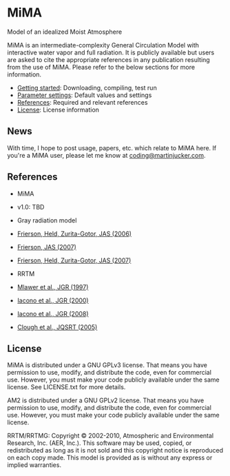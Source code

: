 # MiMA
Model of an idealized Moist Atmosphere

MiMA is an intermediate-complexity General Circulation Model with interactive water vapor and full radiation. It is publicly available but users are asked to cite the appropriate references in any publication resulting from the use of MiMA. Please refer to the below sections for more information.

* [Getting started](GettingStarted.md): Downloading, compiling, test run
* [Parameter settings](Parameters.md): Default values and settings
* [References](#references): Required and relevant references
* [License](#license): License information


## News
With time, I hope to post usage, papers, etc. which relate to MiMA here. If you're a MiMA user, please let me know at <coding@martinjucker.com>.



## References

* MiMA

 * v1.0: TBD


* Gray radiation model

 * [Frierson, Held, Zurita-Gotor, JAS (2006)](http://journals.ametsoc.org/doi/abs/10.1175/JAS3753.1)
 * [Frierson, JAS (2007)](http://journals.ametsoc.org/doi/abs/10.1175/JAS3935.1)
 * [Frierson, Held, Zurita-Gotor, JAS (2007)](http://journals.ametsoc.org/doi/abs/10.1175/JAS3913.1)

* RRTM

 * [Mlawer et al., JGR (1997)](http://doi.wiley.com/10.1029/97JD00237)
 * [Iacono et al., JGR (2000)](http://doi.wiley.com/10.1029/2000JD900091)
 * [Iacono et al., JGR (2008)](http://onlinelibrary.wiley.com/doi/10.1029/2008JD009944/abstract)
 * [Clough et al., JQSRT (2005)](http://www.sciencedirect.com/science/article/pii/S0022407304002158)


## License

MiMA is distributed under a GNU GPLv3 license. That means you have permission to use, modify, and distribute the code, even for commercial use. However, you must make your code publicly available under the same license. See LICENSE.txt for more details.

AM2 is distributed under a GNU GPLv2 license. That means you have permission to use, modify, and distribute the code, even for commercial use. However, you must make your code publicly available under the same license.

RRTM/RRTMG: Copyright © 2002-2010, Atmospheric and Environmental Research, Inc. (AER, Inc.). This software may be used, copied, or redistributed as long as it is not sold and this copyright notice is reproduced on each copy made. This model is provided as is without any express or implied warranties.
